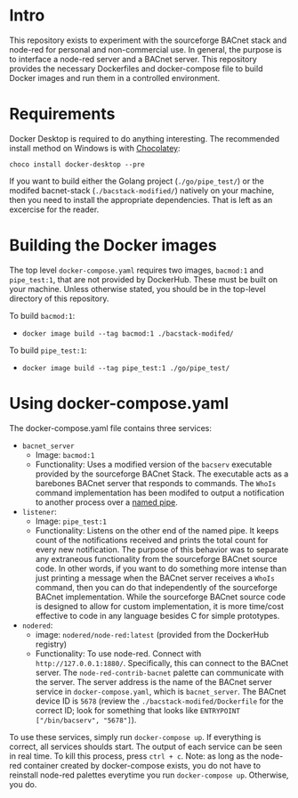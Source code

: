 # Intro
This repository exists to experiment with the sourceforge BACnet stack and
node-red for personal and non-commercial use. In general, the purpose is to 
interface a node-red server and a BACnet server. This repository provides the necessary Dockerfiles and docker-compose file to build Docker images and run 
them in a controlled environment. 

# Requirements
Docker Desktop is required to do anything interesting. The recommended install 
method on Windows is with [Chocolatey](https://chocolatey.org/install): 

`choco install docker-desktop --pre`

If you want to build either the Golang project (`./go/pipe_test/`) or the 
modifed bacnet-stack (`./bacstack-modified/`) natively on your machine, then 
you need to install the appropriate dependencies. That is left as an excercise
for the reader.

# Building the Docker images
The top level `docker-compose.yaml` requires two images, `bacmod:1` and 
`pipe_test:1`, that are not provided by DockerHub. These must be built 
on your machine. Unless otherwise stated, you should be in the top-level 
directory of this repository.

To build `bacmod:1`:
- `docker image build --tag bacmod:1 ./bacstack-modifed/`

To build `pipe_test:1`:
- `docker image build --tag pipe_test:1 ./go/pipe_test/`

# Using docker-compose.yaml
The docker-compose.yaml file contains three services:

- `bacnet_server`
  - Image: `bacmod:1`
  - Functionality: Uses a modified version of the `bacserv` executable provided
    by the sourceforge BACnet Stack. The executable acts as a barebones BACnet
    server that responds to commands. The `WhoIs` command implementation has 
    been modifed to output a notification to another process over a 
    [named pipe](http://man7.org/linux/man-pages/man7/fifo.7.html).
- `listener`:
  - Image: `pipe_test:1`
  - Functionality: Listens on the other end of the named pipe. It keeps count of
    the notifications received and prints the total count for every new
    notification. The purpose of this behavior was to separate any extraneous
    functionality from the sourceforge BACnet source code.
    In other words, if you want to do something more intense than just printing 
    a message when the BACnet server receives a `WhoIs` command, then you can do 
    that independently of the sourceforge BACnet implementation. While the
    sourceforge BACnet source code is designed to allow for custom 
    implementation, it is more time/cost effective to code in any language 
    besides C for simple prototypes.
- `nodered`:
  - image: `nodered/node-red:latest` (provided from the DockerHub registry)
  - Functionality: To use node-red. Connect with `http://127.0.0.1:1880/`.
    Specifically, this can connect to the BACnet server. The `node-red-contrib-bacnet` palette can communicate with the server. 
    The server address is the name of the BACnet server service in `docker-compose.yaml`, which is `bacnet_server`.
    The BACnet device ID is `5678` (review the `./bacstack-modifed/Dockerfile` 
    for the correct ID; look for something that looks like
    `ENTRYPOINT ["/bin/bacserv", "5678"]`).

To use these services, simply run `docker-compose up`. If everything is correct,
all services shoulds start. The output of each service can be seen in real time.
To kill this process, press `ctrl + c`.
Note: as long as the node-red container created by docker-compose exists, you do
not have to reinstall node-red palettes everytime you run `docker-compose up`.
Otherwise, you do.

